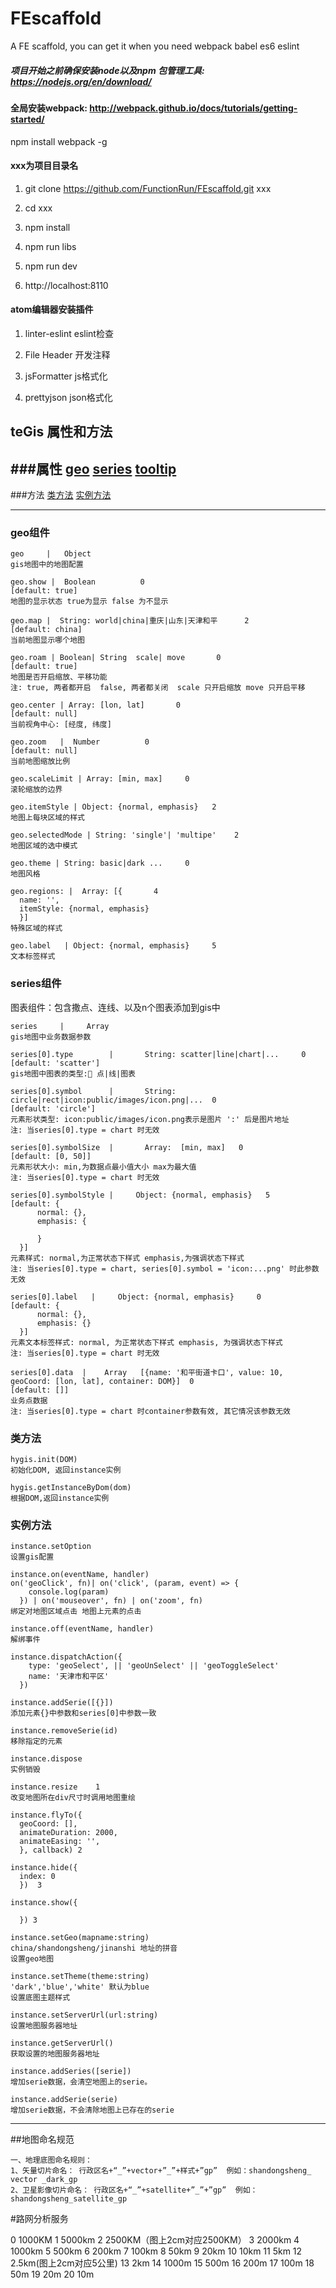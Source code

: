 # FEscaffold
A FE scaffold, you can get it when you need webpack babel es6 eslint

##### 项目开始之前确保安装node以及npm 包管理工具: https://nodejs.org/en/download/

#### 全局安装webpack: http://webpack.github.io/docs/tutorials/getting-started/

npm install webpack -g

#### xxx为项目目录名

1. git clone https://github.com/FunctionRun/FEscaffold.git  xxx

2. cd xxx

3. npm install 

4. npm run libs 

5. npm run dev

6. http://localhost:8110

#### atom编辑器安装插件

1. linter-eslint  eslint检查

2. File Header 开发注释

3. jsFormatter js格式化

4. prettyjson  json格式化

## teGis 属性和方法

###属性
[geo](#geo)
[series](#series)
[tooltip](#series)
----
###方法
[类方法](hygis.method)
[实例方法](#instance.method)

-------

### geo组件 <a name="geo"></a>

```
geo     |   Object
gis地图中的地图配置
```

```
geo.show |  Boolean          0
[default: true]
地图的显示状态 true为显示 false 为不显示
```

```                         
geo.map |  String: world|china|重庆|山东|天津和平      2
[default: china]
当前地图显示哪个地图
```

```                         
geo.roam | Boolean| String  scale| move       0
[default: true]
地图是否开启缩放、平移功能
注: true, 两者都开启  false, 两者都关闭  scale 只开启缩放 move 只开启平移
```

```
geo.center | Array: [lon, lat]       0
[default: null]
当前视角中心: [经度, 纬度]
```

```
geo.zoom   |  Number          0
[default: null]
当前地图缩放比例
```

```
geo.scaleLimit | Array: [min, max]     0
滚轮缩放的边界
```



```
geo.itemStyle | Object: {normal, emphasis}   2
地图上每块区域的样式
```

```
geo.selectedMode | String: 'single'| 'multipe'    2
地图区域的选中模式
```


```
geo.theme | String: basic|dark ...     0
地图风格
```

```
geo.regions: |  Array: [{       4
  name: '',
  itemStyle: {normal, emphasis}
  }]
特殊区域的样式
```

```
geo.label   | Object: {normal, emphasis}     5
文本标签样式
```

### series组件 <a name="series"></a>
图表组件：包含撒点、连线、以及n个图表添加到gis中

```
series     |     Array
gis地图中业务数据参数
```
```
series[0].type        |       String: scatter|line|chart|...     0
[default: 'scatter']
gis地图中图表的类型: 点|线|图表
```

```
series[0].symbol      |       String: circle|rect|icon:public/images/icon.png|...  0
[default: 'circle']
元素形状类型: icon:public/images/icon.png表示是图片 ':' 后是图片地址
注: 当series[0].type = chart 时无效
```

```
series[0].symbolSize  |       Array:  [min, max]   0
[default: [0, 50]]
元素形状大小: min,为数据点最小值大小 max为最大值
注: 当series[0].type = chart 时无效
```

```
series[0].symbolStyle |     Object: {normal, emphasis}   5
[default: {
      normal: {},
      emphasis: {

      }
  }]
元素样式: normal,为正常状态下样式 emphasis,为强调状态下样式
注: 当series[0].type = chart, series[0].symbol = 'icon:...png' 时此参数无效
```

```
series[0].label   |     Object: {normal, emphasis}     0
[default: {
      normal: {},
      emphasis: {}
  }]
元素文本标签样式: normal, 为正常状态下样式 emphasis, 为强调状态下样式
注: 当series[0].type = chart 时无效
```

```
series[0].data  |    Array   [{name: '和平街道卡口', value: 10, geoCoord: [lon, lat], container: DOM}]  0
[default: []]
业务点数据
注: 当series[0].type = chart 时container参数有效, 其它情况该参数无效
```

### 类方法 <a name="hygis.method"></a>

```
hygis.init(DOM)  
初始化DOM, 返回instance实例
```

```
hygis.getInstanceByDom(dom)
根据DOM,返回instance实例
```

### 实例方法 <a name="instance.method"></a>
```
instance.setOption  
设置gis配置
```

```
instance.on(eventName, handler)  
on('geoClick', fn)| on('click', (param, event) => {
    console.log(param)
  }) | on('mouseover', fn) | on('zoom', fn)
绑定对地图区域点击 地图上元素的点击
```

```
instance.off(eventName, handler) 
解绑事件
```

```   
instance.dispatchAction({
    type: 'geoSelect', || 'geoUnSelect' || 'geoToggleSelect'
    name: '天津市和平区'
  }) 
```

```  
instance.addSerie([{}]) 
添加元素{}中参数和series[0]中参数一致
```

```
instance.removeSerie(id)
移除指定的元素
```

```
instance.dispose   
实例销毁
```

```
instance.resize    1
改变地图所在div尺寸时调用地图重绘
```

```       
instance.flyTo({
  geoCoord: [],
  animateDuration: 2000,
  animateEasing: '',
  }, callback) 2
```

```  
instance.hide({
  index: 0
  })  3

```

```  
instance.show({

  }) 3

```

```
instance.setGeo(mapname:string)
china/shandongsheng/jinanshi 地址的拼音
设置geo地图
```


```
instance.setTheme(theme:string)
'dark','blue','white' 默认为blue
设置底图主题样式
```

```
instance.setServerUrl(url:string)
设置地图服务器地址
```

```
instance.getServerUrl()
获取设置的地图服务器地址
```

```
instance.addSeries([serie])
增加serie数据，会清空地图上的serie。
```

```
instance.addSerie(serie)
增加serie数据，不会清除地图上已存在的serie
```



------
##地图命名规范
```
一、地理底图命名规则：
1、矢量切片命名： 行政区名+“_”+vector+”_”+样式+”gp”  例如：shandongsheng_ vector _dark_gp
2、卫星影像切片命名： 行政区名+“_”+satellite+”_”+”gp”  例如：shandongsheng_satellite_gp

```



#路网分析服务




0 1000KM
1 5000km
2 2500KM（图上2cm对应2500KM）
3 2000km
4 1000km
5 500km
6 200km
7 100km
8 50km
9 20km
10 10km
11 5km
12 2.5km(图上2cm对应5公里)
13 2km
14 1000m
15 500m
16 200m
17 100m
18 50m
19 20m
20 10m